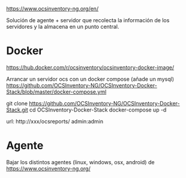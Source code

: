 https://www.ocsinventory-ng.org/en/

Solución de agente + servidor que recolecta la información de los servidores y la almacena en un punto central.


# Docker
https://hub.docker.com/r/ocsinventory/ocsinventory-docker-image/

Arrancar un servidor ocs con un docker compose (añade un mysql)
https://github.com/OCSInventory-NG/OCSInventory-Docker-Stack/blob/master/docker-compose.yml

git clone https://github.com/OCSInventory-NG/OCSInventory-Docker-Stack.git
cd OCSInventory-Docker-Stack
docker-compose up -d

url: http://xxx/ocsreports/
admin:admin



# Agente
Bajar los distintos agentes (linux, windows, osx, android) de https://www.ocsinventory-ng.org/

